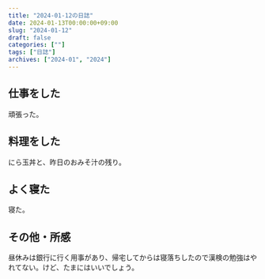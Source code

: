 ```yaml
---
title: "2024-01-12の日誌"
date: 2024-01-13T00:00:00+09:00
slug: "2024-01-12"
draft: false
categories: [""]
tags: ["日誌"]
archives: ["2024-01", "2024"]
---
```

## 仕事をした

頑張った。

## 料理をした

にら玉丼と、昨日のおみそ汁の残り。

## よく寝た

寝た。

## その他・所感

昼休みは銀行に行く用事があり、帰宅してからは寝落ちしたので漢検の勉強はやれてない。けど、たまにはいいでしょう。
